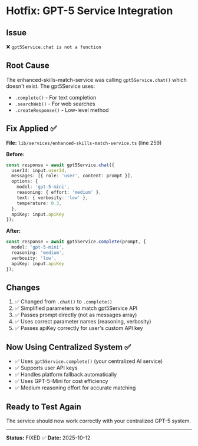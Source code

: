 # Hotfix: GPT-5 Service Integration

## Issue
❌ `gpt5Service.chat is not a function`

## Root Cause
The enhanced-skills-match-service was calling `gpt5Service.chat()` which doesn't exist. The gpt5Service uses:
- `.complete()` - For text completion
- `.searchWeb()` - For web searches
- `.createResponse()` - Low-level method

## Fix Applied ✅
**File:** `lib/services/enhanced-skills-match-service.ts` (line 259)

**Before:**
```typescript
const response = await gpt5Service.chat({
  userId: input.userId,
  messages: [{ role: 'user', content: prompt }],
  options: {
    model: 'gpt-5-mini',
    reasoning: { effort: 'medium' },
    text: { verbosity: 'low' },
    temperature: 0.3,
  },
  apiKey: input.apiKey
});
```

**After:**
```typescript
const response = await gpt5Service.complete(prompt, {
  model: 'gpt-5-mini',
  reasoning: 'medium',
  verbosity: 'low',
  apiKey: input.apiKey
});
```

## Changes
1. ✅ Changed from `.chat()` to `.complete()`
2. ✅ Simplified parameters to match gpt5Service API
3. ✅ Passes prompt directly (not as messages array)
4. ✅ Uses correct parameter names (reasoning, verbosity)
5. ✅ Passes apiKey correctly for user's custom API key

## Now Using Centralized System ✅
- ✅ Uses `gpt5Service.complete()` (your centralized AI service)
- ✅ Supports user API keys
- ✅ Handles platform fallback automatically
- ✅ Uses GPT-5-Mini for cost efficiency
- ✅ Medium reasoning effort for accurate matching

## Ready to Test Again
The service should now work correctly with your centralized GPT-5 system.

---
**Status:** FIXED ✅
**Date:** 2025-10-12
